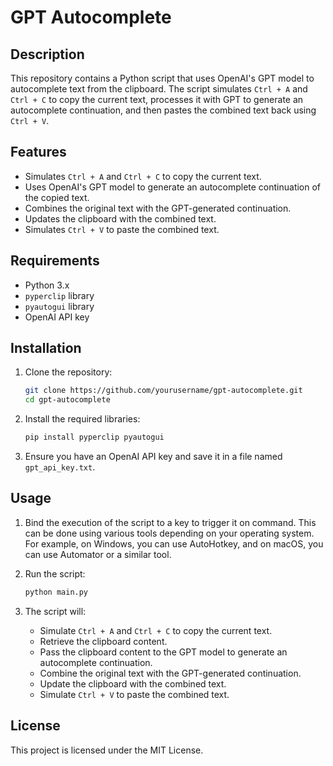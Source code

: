 # GPT Autocomplete

## Description

This repository contains a Python script that uses OpenAI's GPT model to autocomplete text from the clipboard. The script simulates `Ctrl + A` and `Ctrl + C` to copy the current text, processes it with GPT to generate an autocomplete continuation, and then pastes the combined text back using `Ctrl + V`.

## Features

- Simulates `Ctrl + A` and `Ctrl + C` to copy the current text.
- Uses OpenAI's GPT model to generate an autocomplete continuation of the copied text.
- Combines the original text with the GPT-generated continuation.
- Updates the clipboard with the combined text.
- Simulates `Ctrl + V` to paste the combined text.

## Requirements

- Python 3.x
- `pyperclip` library
- `pyautogui` library
- OpenAI API key

## Installation

1. Clone the repository:
   ```sh
   git clone https://github.com/yourusername/gpt-autocomplete.git
   cd gpt-autocomplete
   ```

2. Install the required libraries:
   ```sh
   pip install pyperclip pyautogui
   ```

3. Ensure you have an OpenAI API key and save it in a file named `gpt_api_key.txt`.

## Usage

1. Bind the execution of the script to a key to trigger it on command. This can be done using various tools depending on your operating system. For example, on Windows, you can use AutoHotkey, and on macOS, you can use Automator or a similar tool.

2. Run the script:
   ```sh
   python main.py
   ```

3. The script will:
   - Simulate `Ctrl + A` and `Ctrl + C` to copy the current text.
   - Retrieve the clipboard content.
   - Pass the clipboard content to the GPT model to generate an autocomplete continuation.
   - Combine the original text with the GPT-generated continuation.
   - Update the clipboard with the combined text.
   - Simulate `Ctrl + V` to paste the combined text.

## License

This project is licensed under the MIT License.
